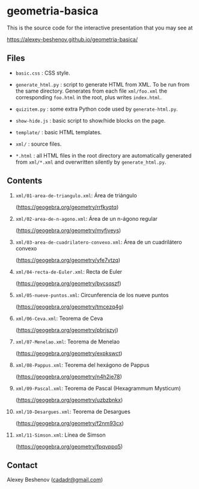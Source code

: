 # geometria-basica

This is the source code for the interactive presentation that you may see at

https://alexey-beshenov.github.io/geometria-basica/


## Files

* `basic.css` : CSS style.

* `generate_html.py` : script to generate HTML from XML.
  To be run from the same directory. Generates from each file
  `xml/foo.xml` the corresponding `foo.html` in the root,
  plus writes `index.html`.

* `quizitem.py` : some extra Python code used by `generate-html.py`.

* `show-hide.js` : basic script to show/hide blocks on the page.

* `template/` : basic HTML templates.

* `xml/` : source files.

* `*.html` : all HTML files in the root directory are automatically generated
  from `xml/*.xml` and overwritten silently by `generate_html.py`.


## Contents

1. `xml/01-area-de-triangulo.xml`: Área de triángulo

   (https://geogebra.org/geometry/rrfkyqtq)

2. `xml/02-area-de-n-agono.xml`: Área de un n-ágono regular

   (https://geogebra.org/geometry/myfjveys)

3. `xml/03-area-de-cuadrilatero-convexo.xml`: Área de un cuadrilátero convexo

   (https://geogebra.org/geometry/yfe7vtzq)

4. `xml/04-recta-de-Euler.xml`: Recta de Euler

   (https://geogebra.org/geometry/bvcsqszf)

5. `xml/05-nueve-puntos.xml`: Circunferencia de los nueve puntos

   (https://geogebra.org/geometry/tmcezq4g)

6. `xml/06-Ceva.xml`: Teorema de Ceva

   (https://geogebra.org/geometry/pbrjszyj)

7. `xml/07-Menelao.xml`: Teorema de Menelao

   (https://geogebra.org/geometry/expkswct)

8. `xml/08-Pappus.xml`: Teorema del hexágono de Pappus

   (https://geogebra.org/geometry/n4h2je78)

9. `xml/09-Pascal.xml`: Teorema de Pascal (Hexagrammum Mysticum)

   (https://geogebra.org/geometry/uzbzbnkx)

10. `xml/10-Desargues.xml`: Teorema de Desargues

    (https://geogebra.org/geometry/f2nm93cx)

11. `xml/11-Simson.xml`: Línea de Simson

    (https://geogebra.org/geometry/fpqvppq5)


## Contact

Alexey Beshenov (cadadr@gmail.com)
